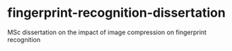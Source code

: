# fingerprint-recognition-dissertation
MSc dissertation on the impact of image compression on fingerprint recognition
